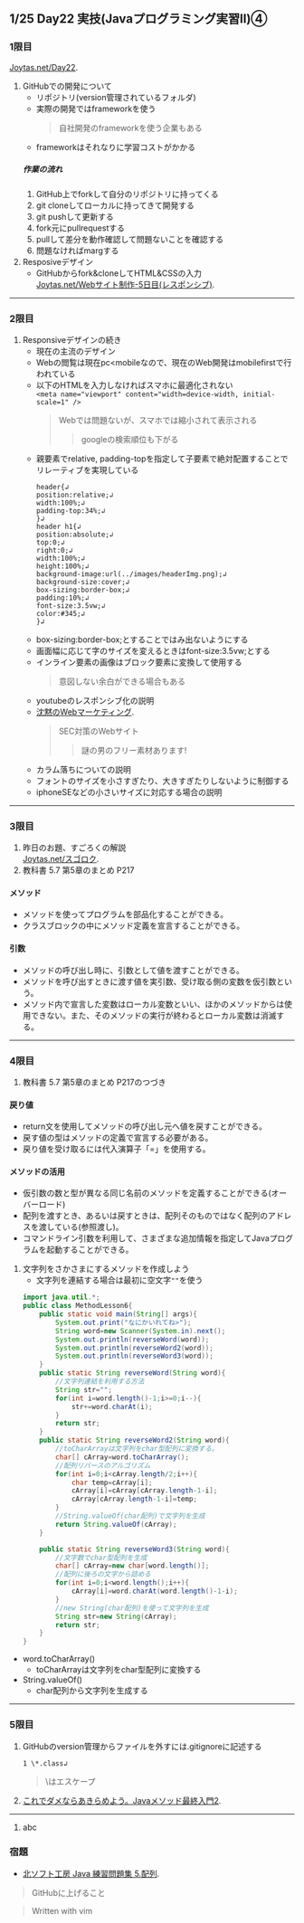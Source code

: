 ## 1/25 Day22 実技(Javaプログラミング実習Ⅱ)④
### 1限目
[Joytas.net/Day22](https://joytas.net/%e8%a8%93%e7%b7%b4/day22).
1. GitHubでの開発について
	- リポジトリ(version管理されているフォルダ)
	- 実際の開発ではframeworkを使う
		> 自社開発のframeworkを使う企業もある
	- frameworkはそれなりに学習コストがかかる
	##### 作業の流れ
	1. GitHub上でforkして自分のリポジトリに持ってくる
	1. git cloneしてローカルに持ってきて開発する
	1. git pushして更新する
	1. fork元にpullrequestする
	1. pullして差分を動作確認して問題ないことを確認する
	1. 問題なければmargする
1. Resposiveデザイン
	- GitHubからfork&cloneしてHTML&CSSの入力  
	[Joytas.net/Webサイト制作-5日目(レスポンシブ)](GitHubからfork&cloneしてHTML&CSSの入力).
---
### 2限目
1. Responsiveデザインの続き
	- 現在の主流のデザイン
	- Webの閲覧は現在pc\<mobileなので、現在のWeb開発はmobilefirstで行われている
	- 以下のHTMLを入力しなければスマホに最適化されない  
	`<meta name="viewport" content="width=device-width, initial-scale=1" />`
		> Webでは問題ないが、スマホでは縮小されて表示される
		>> googleの検索順位も下がる
	- 親要素でrelative, padding-topを指定して子要素で絶対配置することでリレーティブを実現している
		~~~
		header{↲
		position:relative;↲
		width:100%;↲
		padding-top:34%;↲
		}↲
		header h1{↲
		position:absolute;↲
		top:0;↲
		right:0;↲
		width:100%;↲
		height:100%;↲
		background-image:url(../images/headerImg.png);↲
		background-size:cover;↲
		box-sizing:border-box;↲
		padding:10%;↲
		font-size:3.5vw;↲
		color:#345;↲
		}↲
		~~~
	- box-sizing:border-box;とすることではみ出ないようにする
	- 画面幅に応じて字のサイズを変えるときはfont-size:3.5vw;とする
	- インライン要素の画像はブロック要素に変換して使用する
		> 意図しない余白ができる場合もある
	- youtubeのレスポンシブ化の説明
	- [沈黙のWebマーケティング](https://www.cpi.ad.jp/bourne/story/web-design/).
		> SEC対策のWebサイト
		>> 謎の男のフリー素材あります!
	- カラム落ちについての説明
	- フォントのサイズを小さすぎたり、大きすぎたりしないように制御する
	- iphoneSEなどの小さいサイズに対応する場合の説明
---
### 3限目
1. 昨日のお題、すごろくの解説  
[Joytas.net/スゴロク](https://joytas.net/programming/java/%e3%82%b9%e3%82%b4%e3%83%ad%e3%82%af).
1. 教科書 5.7 第5章のまとめ P217
#### メソッド
- メソッドを使ってプログラムを部品化することができる。
- クラスブロックの中にメソッド定義を宣言することができる。
#### 引数
- メソッドの呼び出し時に、引数として値を渡すことができる。
- メソッドを呼び出すときに渡す値を実引数、受け取る側の変数を仮引数という。
- メソッド内で宣言した変数はローカル変数といい、ほかのメソッドからは使用できない。また、そのメソッドの実行が終わるとローカル変数は消滅する。
---
### 4限目
1. 教科書 5.7 第5章のまとめ P217のつづき
#### 戻り値
- return文を使用してメソッドの呼び出し元へ値を戻すことができる。
- 戻す値の型はメソッドの定義で宣言する必要がある。
- 戻り値を受け取るには代入演算子「=」を使用する。
#### メソッドの活用
- 仮引数の数と型が異なる同じ名前のメソッドを定義することができる(オーバーロード)
- 配列を渡すとき、あるいは戻すときは、配列そのものではなく配列のアドレスを渡している(参照渡し)。
- コマンドライン引数を利用して、さまざまな追加情報を指定してJavaプログラムを起動することができる。
1. 文字列をさかさまにするメソッドを作成しよう
	- 文字列を連結する場合は最初に空文字`""`を使う
	~~~java
	import java.util.*;
	public class MethodLesson6{
		public static void main(String[] args){
			System.out.print("なにかいれてね>");
			String word=new Scanner(System.in).next();
			System.out.println(reverseWord(word));
			System.out.println(reverseWord2(word));
			System.out.println(reverseWord3(word));
		}
		public static String reverseWord(String word){
			//文字列連結を利用する方法
			String str="";
			for(int i=word.length()-1;i>=0;i--){
				str+=word.charAt(i);
			}
			return str;
		}
		public static String reverseWord2(String word){
			//toCharArrayは文字列をchar型配列に変換する。
			char[] cArray=word.toCharArray();
			//配列リバースのアルゴリズム
			for(int i=0;i<cArray.length/2;i++){
				char temp=cArray[i];
				cArray[i]=cArray[cArray.length-1-i];
				cArray[cArray.length-1-i]=temp;
			}
			//String.valueOf(char配列)で文字列を生成
			return String.valueOf(cArray);
		}

		public static String reverseWord3(String word){
			//文字数でchar型配列を生成
			char[] cArray=new char[word.length()];
			//配列に後ろの文字から詰める
			for(int i=0;i<word.length();i++){
				cArray[i]=word.charAt(word.length()-1-i);
			}
			//new String(char配列)を使って文字列を生成
			String str=new String(cArray);
			return str;
		}
	}
	~~~
- word.toCharArray()
	- toCharArrayは文字列をchar型配列に変換する
- String.valueOf()
	- char配列から文字列を生成する
---
### 5限目
1. GitHubのversion管理からファイルを外すには.gitignoreに記述する
	~~~
	1 \*.class↲
	~~~
	> \はエスケープ
1. [これでダメならあきらめよう。Javaメソッド最終入門2](https://joytas.net/programming/java_last_method_2).
---
1. abc
### 宿題
- [北ソフト工房 Java 練習問題集 5.配列](http://kitako.tokyo/lib/JavaExercise.aspx?id=5).
> GitHubに上げること

> Written with vim

